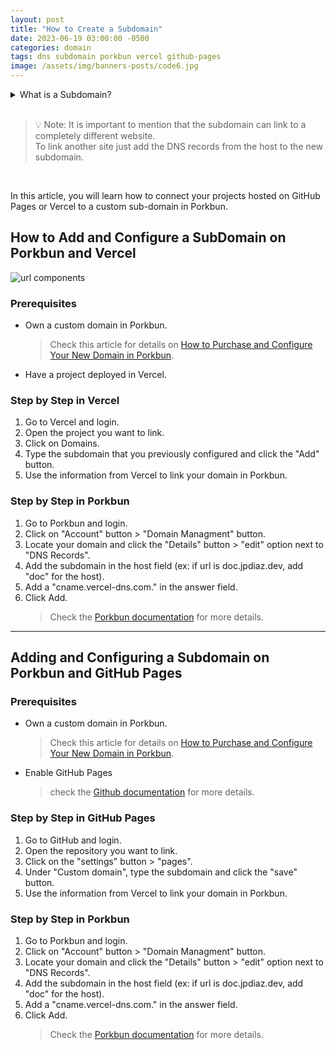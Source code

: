 ```yaml
---
layout: post
title: "How to Create a Subdomain"
date: 2023-06-19 03:00:00 -0500
categories: domain
tags: dns subdomain porkbun vercel github-pages
image: /assets/img/banners-posts/code6.jpg
---
```


<!-- Dropdown in Markdown: https://gist.github.com/citrusui/07978f14b11adada364ff901e27c7f61 -->

<details>
<summary>
What is a Subdomain?
</summary>
<br>
Watch this video to learn more about Subdomain and how to use them.
<br>

{% include embed/youtube.html id='HYXiFs-JQBM' %}

By: Eli the Computer Guy

[Another video](https://www.youtube.com/watch?v=-pJq3XZQbt0)

</details>
<br>

> 💡 Note: It is important to mention that the subdomain can link to a completely different website.
> <br> To link another site just add the DNS records from the host to the new subdomain.

<br>

In this article, you will learn how to connect your projects hosted on GitHub Pages or Vercel to a custom sub-domain in Porkbun.

## How to Add and Configure a SubDomain on Porkbun and Vercel

![url components](https://d33v4339jhl8k0.cloudfront.net/docs/assets/5854c918c697912ffd6c1d7a/images/616f54ff9ccf62287e5ed89e/file-11KfXM8UHZ.png "url components")

### Prerequisites

- Own a custom domain in Porkbun.
  > Check this article for details on [How to Purchase and Configure Your New Domain in Porkbun](https://www.docs.jpdiaz.dev/posts/new-domain/).
- Have a project deployed in Vercel.

### Step by Step in Vercel

1. Go to Vercel and login.
2. Open the project you want to link.
3. Click on Domains.
4. Type the subdomain that you previously configured and click the "Add" button.
5. Use the information from Vercel to link your domain in Porkbun.

### Step by Step in Porkbun

1. Go to Porkbun and login.
2. Click on "Account" button > "Domain Managment" button.
3. Locate your domain and click the "Details" button > "edit" option next to "DNS Records".
4. Add the subdomain in the host field (ex: if url is doc.jpdiaz.dev, add "doc" for the host).
5. Add a "cname.vercel-dns.com." in the answer field.
6. Click Add.
   > Check the [Porkbun documentation](https://kb.porkbun.com/article/200-how-to-create-a-subdomain) for more details.

---

## Adding and Configuring a Subdomain on Porkbun and GitHub Pages

### Prerequisites

- Own a custom domain in Porkbun.
  > Check this article for details on [How to Purchase and Configure Your New Domain in Porkbun](https://www.docs.jpdiaz.dev/posts/new-domain/).
- Enable GitHub Pages
  > check the [Github documentation](https://docs.github.com/en/pages/quickstart) for more details.

### Step by Step in GitHub Pages

1. Go to GitHub and login.
2. Open the repository you want to link.
3. Click on the "settings" button > "pages".
4. Under "Custom domain", type the subdomain and click the "save" button.
5. Use the information from Vercel to link your domain in Porkbun.

### Step by Step in Porkbun

1. Go to Porkbun and login.
2. Click on "Account" button > "Domain Managment" button.
3. Locate your domain and click the "Details" button > "edit" option next to "DNS Records".
4. Add the subdomain in the host field (ex: if url is doc.jpdiaz.dev, add "doc" for the host).
5. Add a "cname.vercel-dns.com." in the answer field.
6. Click Add.
   > Check the [Porkbun documentation](https://kb.porkbun.com/article/200-how-to-create-a-subdomain) for more details.

